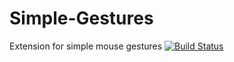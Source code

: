 # Simple-Gestures
Extension for simple mouse gestures
[![Build Status](https://travis-ci.org/mrdokenny/Simple-Gestures.svg?branch=master)](https://travis-ci.org/mrdokenny/Simple-Gestures)

